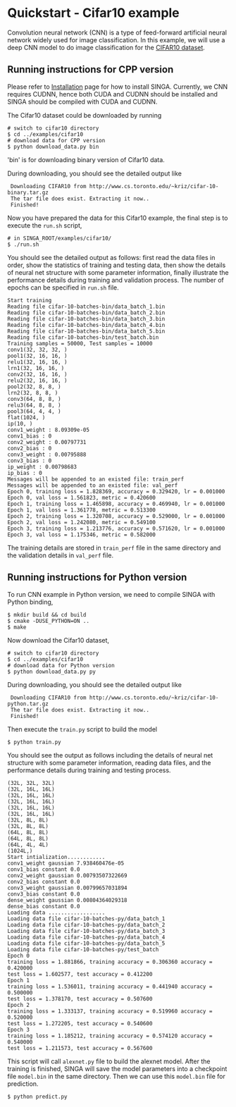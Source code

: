 # Quickstart - Cifar10 example
Convolution neural network (CNN) is a type of feed-forward artificial neural network widely used for image classification. In this example, we will use a deep CNN model to do image classification for the [CIFAR10 dataset](http://www.cs.toronto.edu/~kriz/cifar.html).

## Running instructions for CPP version
Please refer to [Installation](installation.html) page for how to install SINGA. Currently, we CNN requires CUDNN, hence both CUDA and CUDNN should be installed and SINGA should be compiled with CUDA and CUDNN.

The Cifar10 dataset could be downloaded by running

    # switch to cifar10 directory
    $ cd ../examples/cifar10
    # download data for CPP version
    $ python download_data.py bin

'bin' is for downloading binary version of Cifar10 data.

During downloading, you should see the detailed output like

     Downloading CIFAR10 from http://www.cs.toronto.edu/~kriz/cifar-10-binary.tar.gz
     The tar file does exist. Extracting it now..
     Finished!

Now you have prepared the data for this Cifar10 example, the final step is to execute the `run.sh` script,

    # in SINGA_ROOT/examples/cifar10/
    $ ./run.sh

You should see the detailed output as follows: first read the data files in order, show the statistics of training and testing data, then show the details of neural net structure with some parameter information, finally illustrate the performance details during training and validation process. The number of epochs can be specified in `run.sh` file.

    Start training
    Reading file cifar-10-batches-bin/data_batch_1.bin
    Reading file cifar-10-batches-bin/data_batch_2.bin
    Reading file cifar-10-batches-bin/data_batch_3.bin
    Reading file cifar-10-batches-bin/data_batch_4.bin
    Reading file cifar-10-batches-bin/data_batch_5.bin
    Reading file cifar-10-batches-bin/test_batch.bin
    Training samples = 50000, Test samples = 10000
    conv1(32, 32, 32, )
    pool1(32, 16, 16, )
    relu1(32, 16, 16, )
    lrn1(32, 16, 16, )
    conv2(32, 16, 16, )
    relu2(32, 16, 16, )
    pool2(32, 8, 8, )
    lrn2(32, 8, 8, )
    conv3(64, 8, 8, )
    relu3(64, 8, 8, )
    pool3(64, 4, 4, )
    flat(1024, )
    ip(10, )
    conv1_weight : 8.09309e-05
    conv1_bias : 0
    conv2_weight : 0.00797731
    conv2_bias : 0
    conv3_weight : 0.00795888
    conv3_bias : 0
    ip_weight : 0.00798683
    ip_bias : 0
    Messages will be appended to an existed file: train_perf
    Messages will be appended to an existed file: val_perf
    Epoch 0, training loss = 1.828369, accuracy = 0.329420, lr = 0.001000
    Epoch 0, val loss = 1.561823, metric = 0.420600
    Epoch 1, training loss = 1.465898, accuracy = 0.469940, lr = 0.001000
    Epoch 1, val loss = 1.361778, metric = 0.513300
    Epoch 2, training loss = 1.320708, accuracy = 0.529000, lr = 0.001000
    Epoch 2, val loss = 1.242080, metric = 0.549100
    Epoch 3, training loss = 1.213776, accuracy = 0.571620, lr = 0.001000
    Epoch 3, val loss = 1.175346, metric = 0.582000

The training details are stored in `train_perf` file in the same directory and the validation details in `val_perf` file.


## Running instructions for Python version
To run CNN example in Python version, we need to compile SINGA with Python binding,

    $ mkdir build && cd build
    $ cmake -DUSE_PYTHON=ON ..
    $ make

Now download the Cifar10 dataset,

    # switch to cifar10 directory
    $ cd ../examples/cifar10
    # download data for Python version
    $ python download_data.py py

During downloading, you should see the detailed output like

     Downloading CIFAR10 from http://www.cs.toronto.edu/~kriz/cifar-10-python.tar.gz
     The tar file does exist. Extracting it now..
     Finished!

Then execute the `train.py` script to build the model

    $ python train.py

You should see the output as follows including the details of neural net structure with some parameter information, reading data files, and the performance details during training and testing process.

    (32L, 32L, 32L)
    (32L, 16L, 16L)
    (32L, 16L, 16L)
    (32L, 16L, 16L)
    (32L, 16L, 16L)
    (32L, 16L, 16L)
    (32L, 8L, 8L)
    (32L, 8L, 8L)
    (64L, 8L, 8L)
    (64L, 8L, 8L)
    (64L, 4L, 4L)
    (1024L,)
    Start intialization............
    conv1_weight gaussian 7.938460476e-05
    conv1_bias constant 0.0
    conv2_weight gaussian 0.00793507322669
    conv2_bias constant 0.0
    conv3_weight gaussian 0.00799657031894
    conv3_bias constant 0.0
    dense_weight gaussian 0.00804364029318
    dense_bias constant 0.0
    Loading data ..................
    Loading data file cifar-10-batches-py/data_batch_1
    Loading data file cifar-10-batches-py/data_batch_2
    Loading data file cifar-10-batches-py/data_batch_3
    Loading data file cifar-10-batches-py/data_batch_4
    Loading data file cifar-10-batches-py/data_batch_5
    Loading data file cifar-10-batches-py/test_batch
    Epoch 0
    training loss = 1.881866, training accuracy = 0.306360 accuracy = 0.420000
    test loss = 1.602577, test accuracy = 0.412200
    Epoch 1
    training loss = 1.536011, training accuracy = 0.441940 accuracy = 0.500000
    test loss = 1.378170, test accuracy = 0.507600
    Epoch 2
    training loss = 1.333137, training accuracy = 0.519960 accuracy = 0.520000
    test loss = 1.272205, test accuracy = 0.540600
    Epoch 3
    training loss = 1.185212, training accuracy = 0.574120 accuracy = 0.540000
    test loss = 1.211573, test accuracy = 0.567600

This script will call `alexnet.py` file to build the alexnet model. After the training is finished, SINGA will save the model parameters into a checkpoint file `model.bin` in the same directory. Then we can use this `model.bin` file for prediction.

    $ python predict.py
